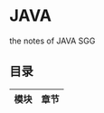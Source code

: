 # JAVA
the notes of JAVA SGG
## 目录

|模块    |章节                       |
|--------|---------------------------|
